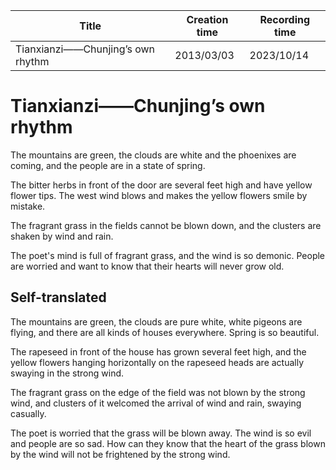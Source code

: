 | Title                             | Creation time | Recording time |
| --------------------------------- | ------------- | -------------- |
| Tianxianzi——Chunjing’s own rhythm | 2013/03/03    | 2023/10/14     |

# Tianxianzi——Chunjing’s own rhythm

The mountains are green, the clouds are white and the phoenixes are coming, and the people are in a state of spring.

The bitter herbs in front of the door are several feet high and have yellow flower tips. The west wind blows and makes the yellow flowers smile by mistake.

The fragrant grass in the fields cannot be blown down, and the clusters are shaken by wind and rain.

The poet's mind is full of fragrant grass, and the wind is so demonic. People are worried and want to know that their hearts will never grow old.

## Self-translated

The mountains are green, the clouds are pure white, white pigeons are flying, and there are all kinds of houses everywhere. Spring is so beautiful.

The rapeseed in front of the house has grown several feet high, and the yellow flowers hanging horizontally on the rapeseed heads are actually swaying in the strong wind.

The fragrant grass on the edge of the field was not blown by the strong wind, and clusters of it welcomed the arrival of wind and rain, swaying casually.

The poet is worried that the grass will be blown away. The wind is so evil and people are so sad. How can they know that the heart of the grass blown by the wind will not be frightened by the strong wind.
